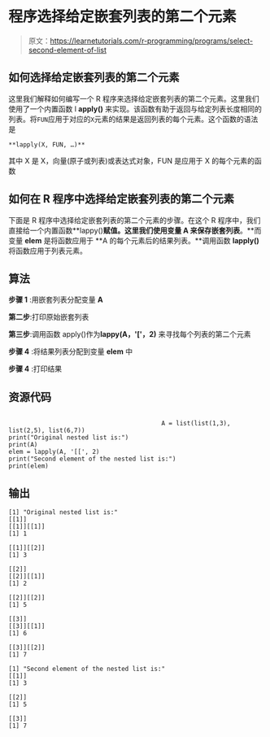 # 程序选择给定嵌套列表的第二个元素

> 原文：<https://learnetutorials.com/r-programming/programs/select-second-element-of-list>

## 如何选择给定嵌套列表的第二个元素

这里我们解释如何编写一个 R 程序来选择给定嵌套列表的第二个元素。这里我们使用了一个内置函数 l **apply()** 来实现。该函数有助于返回与给定列表长度相同的列表。将`FUN`应用于对应的`X`元素的结果是返回列表的每个元素。这个函数的语法是

```
**lapply(X, FUN, …)** 

```

其中 X 是 X，向量(原子或列表)或表达式对象，FUN 是应用于 X 的每个元素的函数

## 如何在 R 程序中选择给定嵌套列表的第二个元素

下面是 R 程序中选择给定嵌套列表的第二个元素的步骤。在这个 R 程序中，我们直接给一个内置函数**lappy()**赋值。这里我们使用变量 **A** 来保存嵌套列表**。**而变量 **elem** 是将函数应用于 **A 的每个元素后的结果列表。**调用函数 **lapply()** 将函数应用于列表元素。

## 算法

**步骤 1** :用嵌套列表分配变量 **A**

**第二步**:打印原始嵌套列表

**第三步**:调用函数 apply()作为**lappy(A，'['，2)** 来寻找每个列表的第二个元素

**步骤 4** :将结果列表分配到变量 **elem** 中

**步骤 4** :打印结果

## 资源代码

```

                                          A = list(list(1,3), list(2,5), list(6,7))
print("Original nested list is:")
print(A)
elem = lapply(A, '[[', 2)
print("Second element of the nested list is:")
print(elem)

```

## 输出

```
[1] "Original nested list is:"
[[1]]
[[1]][[1]]
[1] 1

[[1]][[2]]
[1] 3

[[2]]
[[2]][[1]]
[1] 2

[[2]][[2]]
[1] 5

[[3]]
[[3]][[1]]
[1] 6

[[3]][[2]]
[1] 7

[1] "Second element of the nested list is:"
[[1]]
[1] 3

[[2]]
[1] 5

[[3]]
[1] 7 
```